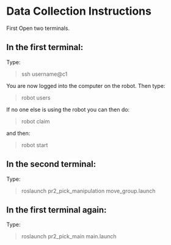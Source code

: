 # Data Collection Instructions

First Open two terminals.

## In the first terminal: 
Type:
> ssh username@c1

You are now logged into the computer on the robot.
Then type:
> robot users 

If no one else is using the robot you can then do:
> robot claim

and then:

> robot start

## In the second terminal:
Type:
> roslaunch pr2_pick_manipulation move_group.launch

## In the first terminal again:
Type:
> roslaunch pr2_pick_main main.launch
